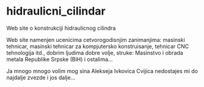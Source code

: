 # hidraulicni_cilindar
Web site o konstrukciji hidraulicnog cilindra

Web site namenjen ucenicima cetvorogodisnjim zanimanjima: masinski tehnicar, masinski tehnicar za kompjutersko konstruisanje, tehnicar CNC tehnologija itd., dobrim ljudima dobre volje, struke: Masinstvo i obrada metala Republike Srpske (BiH) i ostalima...

Ja mnogo mnogo volim mog sina Alekseja Ivkovica Cvijica nedostajes mi do najdalje zvezde i jos dalje...

